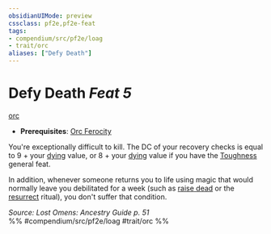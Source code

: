```yaml
---
obsidianUIMode: preview
cssclass: pf2e,pf2e-feat
tags:
- compendium/src/pf2e/loag
- trait/orc
aliases: ["Defy Death"]
---
```

# Defy Death  *Feat 5*  
[orc](../../rules/traits/orc.md)  

- **Prerequisites**: [Orc Ferocity](orc-ferocity.md)

You're exceptionally difficult to kill. The DC of your recovery checks is equal to 9 + your [dying](../../rules/conditions.md#Dying) value, or 8 + your [dying](../../rules/conditions.md#Dying) value if you have the [Toughness](toughness.md) general feat.

In addition, whenever someone returns you to life using magic that would normally leave you debilitated for a week (such as [raise dead](../spells/raise-dead.md) or the [resurrect](../spells/rituals/resurrect.md) ritual), you don't suffer that condition.

*Source: Lost Omens: Ancestry Guide p. 51*  
%% #compendium/src/pf2e/loag #trait/orc %%